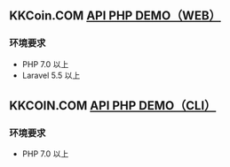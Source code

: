 ## KKCoin.COM [API PHP DEMO（WEB）](https://github.com/KKCoinEx/api-php-demo/blob/master/web_demo.md)

### 环境要求

- PHP 7.0 以上
- Laravel 5.5 以上

## KKCOIN.COM [API PHP DEMO（CLI）](https://github.com/KKCoinEx/api-php-demo/blob/master/cli_demo.md)

### 环境要求

- PHP 7.0 以上


